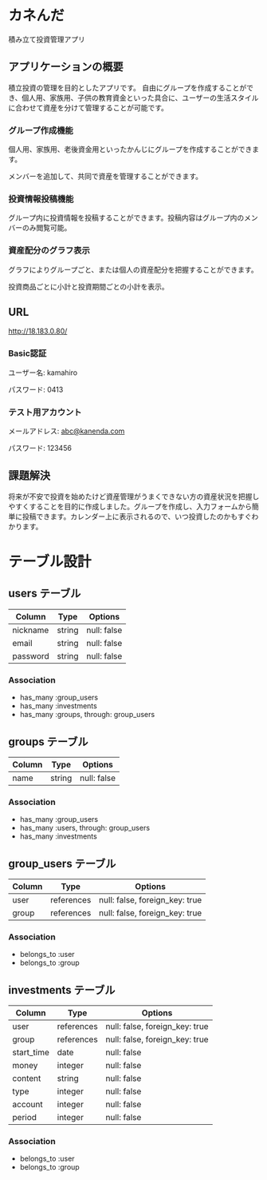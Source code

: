 # カネんだ
積み立て投資管理アプリ

## アプリケーションの概要
積立投資の管理を目的としたアプリです。
自由にグループを作成することができ、個人用、家族用、子供の教育資金といった具合に、ユーザーの生活スタイルに合わせて資産を分けて管理することが可能です。

### グループ作成機能
個人用、家族用、老後資金用といったかんじにグループを作成することができます。

メンバーを追加して、共同で資産を管理することができます。

### 投資情報投稿機能
グループ内に投資情報を投稿することができます。投稿内容はグループ内のメンバーのみ閲覧可能。

### 資産配分のグラフ表示
グラフによりグループごと、または個人の資産配分を把握することができます。

投資商品ごとに小計と投資期間ごとの小計を表示。

## URL
http://18.183.0.80/

### Basic認証
ユーザー名: kamahiro

パスワード: 0413

### テスト用アカウント
メールアドレス: abc@kanenda.com

パスワード: 123456

## 課題解決
将来が不安で投資を始めたけど資産管理がうまくできない方の資産状況を把握しやすくすることを目的に作成しました。グループを作成し、入力フォームから簡単に投稿できます。カレンダー上に表示されるので、いつ投資したのかもすぐわかります。

# テーブル設計

## users テーブル

| Column   | Type   | Options     |
| -------- | ------ | ----------- |
| nickname | string | null: false |
| email    | string | null: false |
| password | string | null: false |

### Association

- has_many :group_users
- has_many :investments
- has_many :groups, through: group_users


## groups テーブル

| Column | Type   | Options     |
| ------ | ------ | ----------- |
| name   | string | null: false |

### Association

- has_many :group_users
- has_many :users, through: group_users
- has_many :investments


## group_users テーブル

| Column | Type       | Options                        |
| ------ | ---------- | ------------------------------ |
| user   | references | null: false, foreign_key: true |
| group  | references | null: false, foreign_key: true |

### Association

- belongs_to :user
- belongs_to :group


## investments テーブル

| Column     | Type       | Options                        |
| ---------- | ---------- | ------------------------------ |
| user       | references | null: false, foreign_key: true |
| group      | references | null: false, foreign_key: true |
| start_time | date       | null: false                    |
| money      | integer    | null: false                    |
| content    | string     | null: false                    |
| type       | integer    | null: false                    |
| account    | integer    | null: false                    |
| period     | integer    | null: false                    |

### Association

- belongs_to :user
- belongs_to :group
